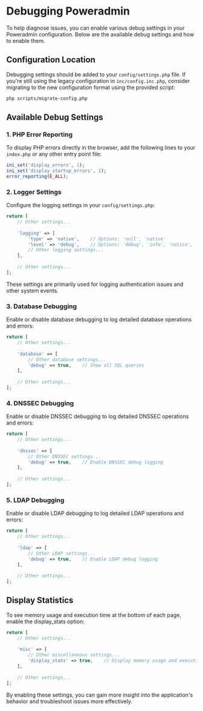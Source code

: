 # Debugging Poweradmin

To help diagnose issues, you can enable various debug settings in your Poweradmin configuration. Below are the available debug settings and how to enable them.

## Configuration Location

Debugging settings should be added to your `config/settings.php` file. If you're still using the legacy configuration in `inc/config.inc.php`, consider migrating to the new configuration format using the provided script:

```bash
php scripts/migrate-config.php
```

## Available Debug Settings

### 1. PHP Error Reporting

To display PHP errors directly in the browser, add the following lines to your `index.php` or any other entry point file:

```php
ini_set('display_errors', 1);
ini_set('display_startup_errors', 1);
error_reporting(E_ALL);
```

### 2. Logger Settings

Configure the logging settings in your `config/settings.php`:

```php
return [
    // Other settings...
    
    'logging' => [
        'type' => 'native',    // Options: 'null', 'native'
        'level' => 'debug',    // Options: 'debug', 'info', 'notice', 'warning', 'error', 'critical', 'alert', 'emergency'
        // Other logging settings...
    ],
    
    // Other settings...
];
```

These settings are primarily used for logging authentication issues and other system events.

### 3. Database Debugging

Enable or disable database debugging to log detailed database operations and errors:

```php
return [
    // Other settings...
    
    'database' => [
        // Other database settings...
        'debug' => true,    // Show all SQL queries
    ],
    
    // Other settings...
];
```

### 4. DNSSEC Debugging

Enable or disable DNSSEC debugging to log detailed DNSSEC operations and errors:

```php
return [
    // Other settings...
    
    'dnssec' => [
        // Other DNSSEC settings...
        'debug' => true,    // Enable DNSSEC debug logging
    ],
    
    // Other settings...
];
```

### 5. LDAP Debugging

Enable or disable LDAP debugging to log detailed LDAP operations and errors:

```php
return [
    // Other settings...
    
    'ldap' => [
        // Other LDAP settings...
        'debug' => true,    // Enable LDAP debug logging
    ],
    
    // Other settings...
];
```

## Display Statistics

To see memory usage and execution time at the bottom of each page, enable the display_stats option:

```php
return [
    // Other settings...
    
    'misc' => [
        // Other miscellaneous settings...
        'display_stats' => true,    // Display memory usage and execution time
    ],
    
    // Other settings...
];
```

By enabling these settings, you can gain more insight into the application's behavior and troubleshoot issues more effectively.